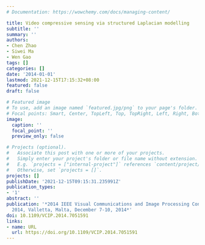 ```yaml
---
# Documentation: https://wowchemy.com/docs/managing-content/

title: Video compressive sensing via structured Laplacian modelling
subtitle: ''
summary: ''
authors:
- Chen Zhao
- Siwei Ma
- Wen Gao
tags: []
categories: []
date: '2014-01-01'
lastmod: 2021-12-15T17:15:32+08:00
featured: false
draft: false

# Featured image
# To use, add an image named `featured.jpg/png` to your page's folder.
# Focal points: Smart, Center, TopLeft, Top, TopRight, Left, Right, BottomLeft, Bottom, BottomRight.
image:
  caption: ''
  focal_point: ''
  preview_only: false

# Projects (optional).
#   Associate this post with one or more of your projects.
#   Simply enter your project's folder or file name without extension.
#   E.g. `projects = ["internal-project"]` references `content/project/deep-learning/index.md`.
#   Otherwise, set `projects = []`.
projects: []
publishDate: '2021-12-15T09:15:31.235991Z'
publication_types:
- '1'
abstract: ''
publication: '*2014 IEEE Visual Communications and Image Processing Conference, VCIP
  2014, Valletta, Malta, December 7-10, 2014*'
doi: 10.1109/VCIP.2014.7051591
links:
- name: URL
  url: https://doi.org/10.1109/VCIP.2014.7051591
---
```

